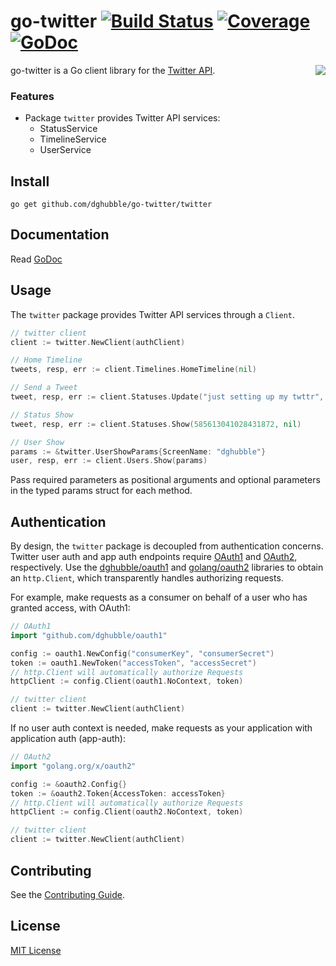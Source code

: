 

# go-twitter [![Build Status](https://travis-ci.org/dghubble/go-twitter.png)](https://travis-ci.org/dghubble/go-twitter) [![Coverage](http://gocover.io/_badge/github.com/dghubble/go-twitter/twitter)](http://gocover.io/github.com/dghubble/go-twitter/twitter) [![GoDoc](http://godoc.org/github.com/dghubble/go-twitter?status.png)](http://godoc.org/github.com/dghubble/go-twitter)
<img align="right" src="http://storage.googleapis.com/dghubble/gopher-on-bird.png">

go-twitter is a Go client library for the [Twitter API](https://dev.twitter.com/rest/public).

### Features

* Package `twitter` provides Twitter API services:
    * StatusService
    * TimelineService
    * UserService

## Install

    go get github.com/dghubble/go-twitter/twitter

## Documentation

Read [GoDoc](https://godoc.org/github.com/dghubble/go-twitter/twitter)

## Usage

The `twitter` package provides Twitter API services through a `Client`.

```go
// twitter client
client := twitter.NewClient(authClient)

// Home Timeline
tweets, resp, err := client.Timelines.HomeTimeline(nil)

// Send a Tweet
tweet, resp, err := client.Statuses.Update("just setting up my twttr", nil)

// Status Show
tweet, resp, err := client.Statuses.Show(585613041028431872, nil)

// User Show
params := &twitter.UserShowParams{ScreenName: "dghubble"}
user, resp, err := client.Users.Show(params)
```

Pass required parameters as positional arguments and optional parameters in the typed params struct for each method.

## Authentication

By design, the `twitter` package is decoupled from authentication concerns. Twitter user auth and app auth endpoints require [OAuth1](https://tools.ietf.org/html/rfc5849) and [OAuth2](https://tools.ietf.org/html/rfc6749), respectively. Use the [dghubble/oauth1](https://github.com/dghubble/oauth1) and [golang/oauth2](https://github.com/golang/oauth2/) libraries to obtain an `http.Client`, which transparently handles authorizing requests.

For example, make requests as a consumer on behalf of a user who has granted access, with OAuth1:

```go
// OAuth1
import "github.com/dghubble/oauth1"

config := oauth1.NewConfig("consumerKey", "consumerSecret")
token := oauth1.NewToken("accessToken", "accessSecret")
// http.Client will automatically authorize Requests
httpClient := config.Client(oauth1.NoContext, token)

// twitter client
client := twitter.NewClient(authClient)
```

If no user auth context is needed, make requests as your application with application auth (app-auth):

```go
// OAuth2
import "golang.org/x/oauth2"

config := &oauth2.Config{}
token := &oauth2.Token{AccessToken: accessToken}
// http.Client will automatically authorize Requests
httpClient := config.Client(oauth2.NoContext, token)

// twitter client
client := twitter.NewClient(authClient)
```

## Contributing

See the [Contributing Guide](https://gist.github.com/dghubble/be682c123727f70bcfe7).

## License

[MIT License](LICENSE)
